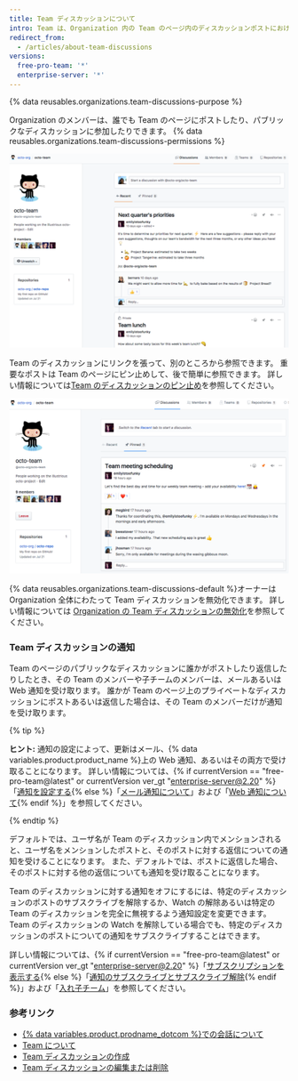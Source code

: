 ```yaml
---
title: Team ディスカッションについて
intro: Team は、Organization 内の Team のページ内のディスカッションポストにおける好きな話題について、計画をしたり、更新をしたり、議論をしたりできます。
redirect_from:
  - /articles/about-team-discussions
versions:
  free-pro-team: '*'
  enterprise-server: '*'
---
```


{% data reusables.organizations.team-discussions-purpose %}

Organization のメンバーは、誰でも Team のページにポストしたり、パブリックなディスカッションに参加したりできます。 {% data reusables.organizations.team-discussions-permissions %}

![パブリックおよびプライベートのディスカッションを持つ Team ページのディスカッションタブ](/assets/images/help/organizations/team-page-discussions-tab.png)

Team のディスカッションにリンクを張って、別のところから参照できます。 重要なポストは Team のページにピン止めして、後で簡単に参照できます。 詳しい情報については[Team のディスカッションのピン止め](/articles/pinning-a-team-discussion)を参照してください。

![ピン止めされたディスカッションを持つ、Team ページの [Pinned] ディスカッションタブ](/assets/images/help/organizations/team-discussions-pinned.png)

{% data reusables.organizations.team-discussions-default %}オーナーは Organization 全体にわたって Team ディスカッションを無効化できます。 詳しい情報については [Organization の Team ディスカッションの無効化](/articles/disabling-team-discussions-for-your-organization)を参照してください。

### Team ディスカッションの通知

Team のページのパブリックなディスカッションに誰かがポストしたり返信したりしたとき、その Team のメンバーや子チームのメンバーは、メールあるいは Web 通知を受け取ります。 誰かが Team のページ上のプライベートなディスカッションにポストあるいは返信した場合は、その Team のメンバーだけが通知を受け取ります。

{% tip %}

**ヒント:** 通知の設定によって、更新はメール、{% data variables.product.product_name %}上の Web 通知、あるいはその両方で受け取ることになります。 詳しい情報については、{% if currentVersion == "free-pro-team@latest" or currentVersion ver_gt "enterprise-server@2.20" %}「[通知を設定する](/github/managing-subscriptions-and-notifications-on-github/configuring-notifications){% else %}「[メール通知について](/github/receiving-notifications-about-activity-on-github/about-email-notifications)」および「[Web 通知について](/github/receiving-notifications-about-activity-on-github/about-web-notifications){% endif %}」を参照してください。

{% endtip %}

デフォルトでは、ユーザ名が Team のディスカッション内でメンションされると、ユーザ名をメンションしたポストと、そのポストに対する返信についての通知を受けることになります。 また、デフォルトでは、ポストに返信した場合、そのポストに対する他の返信についても通知を受け取ることになります。

Team のディスカッションに対する通知をオフにするには、特定のディスカッションのポストのサブスクライブを解除するか、Watch の解除あるいは特定の Team のディスカッションを完全に無視するよう通知設定を変更できます。 Team のディスカッションの Watch を解除している場合でも、特定のディスカッションのポストについての通知をサブスクライブすることはできます。

詳しい情報については、{% if currentVersion == "free-pro-team@latest" or currentVersion ver_gt "enterprise-server@2.20" %}「[サブスクリプションを表示する](/github/managing-subscriptions-and-notifications-on-github/viewing-your-subscriptions){% else %}「[通知のサブスクライブとサブスクライブ解除](/github/receiving-notifications-about-activity-on-github/subscribing-to-and-unsubscribing-from-notifications){% endif %}」および「[入れ子チーム](/articles/about-teams/#nested-teams)」を参照してください。

### 参考リンク

- [{% data variables.product.prodname_dotcom %}での会話について](/articles/about-conversations-on-github)
- [Team について](/articles/about-teams)
- [Team ディスカッションの作成](/articles/creating-a-team-discussion)
- [Team ディスカッションの編集または削除](/articles/editing-or-deleting-a-team-discussion)
